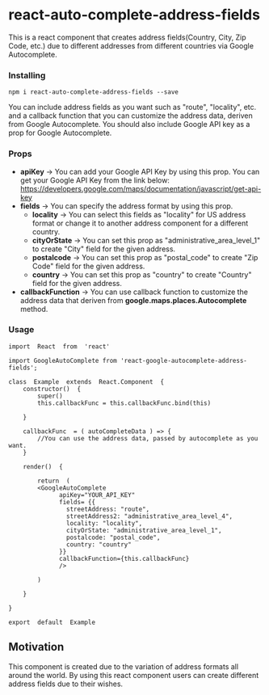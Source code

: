 
# react-auto-complete-address-fields

This is a react component that creates address fields(Country, City, Zip Code, etc.) due to different addresses from different countries via Google Autocomplete.

### Installing

```
npm i react-auto-complete-address-fields --save
```

You can include address fields as you want such as "route", "locality", etc. and a callback function that you can customize the address data, deriven from Google Autocomplete. You should also include Google API key as a prop for Google Autocomplete.

### Props
- **apiKey** -> You can add your Google API Key by using this prop. You can get your Google API Key from the link below:
	https://developers.google.com/maps/documentation/javascript/get-api-key
- **fields**	->	You can specify the address format by using this prop.
	- **locality**	->	You can select this fields as "locality" for US address format or change it to another address component for a different country.
	- **cityOrState** 	->	You can set this prop as "administrative_area_level_1" to create "City" field for the given address.
	- **postalcode** 	-> You can set this prop as "postal_code" to create "Zip Code" field for the given address.
	- **country** 	->	You can set this prop as "country" to create "Country" field for the given address.
- **callbackFunction**	->	You can use callback function to customize the address data that deriven from **google.maps.places.Autocomplete** method.

### Usage

```
import  React  from  'react'

import GoogleAutoComplete from 'react-google-autocomplete-address-fields';

class  Example  extends  React.Component  {
	constructor()  {
		super()
		this.callbackFunc = this.callbackFunc.bind(this)

	}

	callbackFunc  = ( autoCompleteData ) => {
		//You can use the address data, passed by autocomplete as you want.
	}

	render()  {

		return  (
		<GoogleAutoComplete
		      apiKey="YOUR_API_KEY"
		      fields= {{
		        streetAddress: "route",
		        streetAddress2: "administrative_area_level_4",
		        locality: "locality",
		        cityOrState: "administrative_area_level_1",
		        postalcode: "postal_code",
		        country: "country"
		      }}
		      callbackFunction={this.callbackFunc}
		      />

		)

	}

}

export  default  Example
```

## Motivation

This component is created due to the variation of address formats all around the world. By using this react component users can create different address fields due to their wishes.
